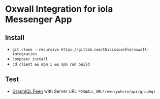 # Oxwall Integration for iola Messenger App

## Install
- `git clone --recursive https://gitlab.com/thisissparkle/oxwall-integration`
- `composer install`
- `cd client && npm i && npm run build`

## Test
- [GraphIQL Feen](https://chrome.google.com/webstore/detail/graphiql-feen/mcbfdonlkfpbfdpimkjilhdneikhfklp) with Server URL `*OXWALL_URL*/everywhere/api/graphql`
